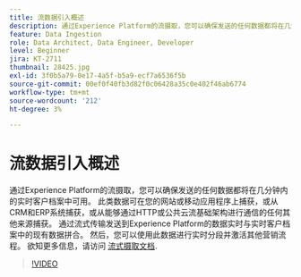 ```yaml
---
title: 流数据引入概述
description: 通过Experience Platform的流摄取，您可以确保发送的任何数据都将在几分钟内的实时客户档案中可用。 此类数据可在您的网站或移动应用程序上捕获，或从CRM和ERP系统捕获，或从能够通过HTTP或公共云流基础架构进行通信的任何其他来源捕获。 通过流式传输发送到Experience Platform的数据实时与实时客户档案中的现有数据拼合。 然后，您可以使用此数据进行实时分段并激活其他营销流程。
feature: Data Ingestion
role: Data Architect, Data Engineer, Developer
level: Beginner
jira: KT-2711
thumbnail: 28425.jpg
exl-id: 3f0b5a79-0e17-4a5f-b5a9-ecf7a6536f5b
source-git-commit: 00ef0f40fb3d82f0c06428a35c0e402f46ab6774
workflow-type: tm+mt
source-wordcount: '212'
ht-degree: 3%

---
```


# 流数据引入概述

通过Experience Platform的流摄取，您可以确保发送的任何数据都将在几分钟内的实时客户档案中可用。 此类数据可在您的网站或移动应用程序上捕获，或从CRM和ERP系统捕获，或从能够通过HTTP或公共云流基础架构进行通信的任何其他来源捕获。 通过流式传输发送到Experience Platform的数据实时与实时客户档案中的现有数据拼合。 然后，您可以使用此数据进行实时分段并激活其他营销流程。 欲知更多信息，请访问 [流式摄取文档](https://experienceleague.adobe.com/docs/experience-platform/ingestion/streaming/overview.html?lang=zh-Hans).

>[!VIDEO](https://video.tv.adobe.com/v/28425?learn=on)
